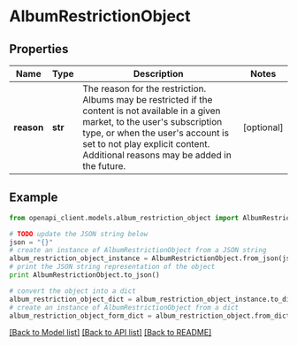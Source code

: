 # AlbumRestrictionObject


## Properties
Name | Type | Description | Notes
------------ | ------------- | ------------- | -------------
**reason** | **str** | The reason for the restriction. Albums may be restricted if the content is not available in a given market, to the user&#39;s subscription type, or when the user&#39;s account is set to not play explicit content. Additional reasons may be added in the future.  | [optional] 

## Example

```python
from openapi_client.models.album_restriction_object import AlbumRestrictionObject

# TODO update the JSON string below
json = "{}"
# create an instance of AlbumRestrictionObject from a JSON string
album_restriction_object_instance = AlbumRestrictionObject.from_json(json)
# print the JSON string representation of the object
print AlbumRestrictionObject.to_json()

# convert the object into a dict
album_restriction_object_dict = album_restriction_object_instance.to_dict()
# create an instance of AlbumRestrictionObject from a dict
album_restriction_object_form_dict = album_restriction_object.from_dict(album_restriction_object_dict)
```
[[Back to Model list]](../README.md#documentation-for-models) [[Back to API list]](../README.md#documentation-for-api-endpoints) [[Back to README]](../README.md)


